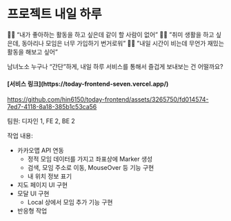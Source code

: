 # 프로젝트 내일 하루

🧑🏻 “내가 좋아하는 활동을 하고 싶은데 같이 할 사람이 없어”
🧑🏼 ”취미 생활을 하고 싶은데, 동아리나 모임은 너무 가입하기 번거로워”
👩🏻 ”내일 시간이 비는데 무언가 재밌는 활동을 해보고 싶어”

남녀노소 누구나 “간단”하게, 내일 하루 서비스를 통해서 즐겁게 보내보는 건 어떨까요?

<h4>[서비스 링크](https://today-frontend-seven.vercel.app/)</h4>

https://github.com/hin6150/today-frontend/assets/3265750/fd014574-7ed7-4118-8a18-385b1c53ca56



팀원: 디자인 1, FE 2, BE 2

작업 내용:

- 카카오맵 API 연동
    - 정적 모임 데이터를 가지고 좌표상에 Marker 생성
    - 검색, 모임 주소로 이동, MouseOver 등 기능 구현
    - 내 위치 정보 표기
- 지도 페이지 UI 구현
- 모달 UI 구현
    - Local 상에서 모임 추가 기능 구현
- 반응형 작업
